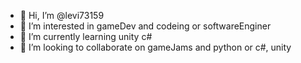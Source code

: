 - 👋 Hi, I’m @levi73159
- 👀 I’m interested in gameDev and codeing or softwareEnginer
- 🌱 I’m currently learning unity c#
- 💞️ I’m looking to collaborate on gameJams and python or c#, unity

<!---
levi73159/levi73159 is a ✨ special ✨ repository because its `README.md` (this file) appears on your GitHub profile.
You can click the Preview link to take a look at your changes.
--->
